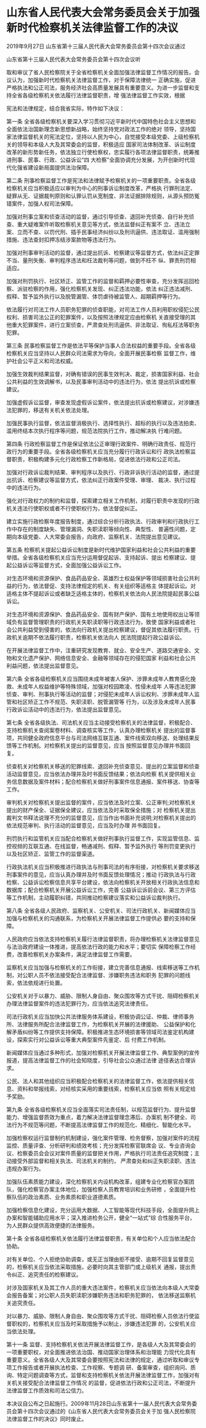 # 山东省人民代表大会常务委员会关于加强新时代检察机关法律监督工作的决议

2019年9月27日 山东省第十三届人民代表大会常务委员会第十四次会议通过

<!-- INFO END -->

山东省第十三届人民代表大会常务委员会第十四次会议听

取和审议了省人民检察院关于全省检察机关全面加强法律监督工作情况的报告。会议认为，加强新时代检察机关法律监督工作，对于保障法律统一 
正确实施，促进严格执法和公正司法，服务经济社会高质量发展具有重要意义。为进一步监督和支持全省各级检察机关依法履行法律监督职责，增 
强法律监督工作实效，根据

宪法和法律规定，结合我省实际，特作如下决议：

第一条 全省各级检察机关要深入学习贯彻习近平新时代中国特色社会主义思想和全面依法治国新理念新思想新战略，始终坚持党对政法工作的绝对
领导，坚持国家法律监督机关的宪法定位，坚持以人民为中心，自觉接受本级党委、上级检察机关的领导和本级人大及其常委会的监督，积极适应 
国家司法体制改革、诉讼制度改革的新形势新任务，依法独立行使检察权，忠实履行各项法律监督职责，统筹推进刑事、民事、行政、公益诉讼“四
大检察”全面协调充分发展，为开创新时代现代化强省建设新局面提供法治保障。

第二条 刑事检察监督工作是宪法和法律赋予检察机关的一项重要职责。全省各级检察机关应当积极适应以审判为中心的刑事诉讼制度改革，严格执
行罪刑法定、疑罪从无、证据裁判原则和认罪认罚从宽制度、非法证据排除规则，从源头预防冤错案件，加强人权司法保障。

加强对刑事立案和侦查活动的监督，通过引导侦查、退回补充侦查、自行补充侦查、重大疑难案件听取检察机关意见等方式，依法监督纠正有案不 
立、违法立案、立而不查、以罚代刑、插手民事经济纠纷以及刑讯逼供、违法取证、滥用强制措施、违法查封扣押冻结涉案款物等违法行为。     

加强对刑事审判活动的监督，通过提出抗诉、检察建议等监督方式，依法纠正定罪不当、量刑失衡、审判程序违法和枉法裁判等问题，做到不枉不 
纵、罪责刑罚相适应。

加强对刑罚执行、社区矫正、监管工作的监督和羁押必要性审查，充分发挥巡回检察、派驻检察的作用，强化检察机关发现、纠正违法功能，依法 
纠正违法减刑、假释、暂予监外执行以及脱管漏管、体罚虐待被监管人、超期羁押等行为。

依法履行对司法工作人员职务犯罪的侦查职能，对司法工作人员利用职权侵犯公民权利、损害司法公正的犯罪案件，以及按照法律规定应由检察机 
关直接受理的其他重大犯罪案件，进行立案侦查，严肃查处刑讯逼供、非法取证、徇私枉法等职务犯罪。

第三条 民事检察监督工作是依法平等保护当事人合法权益的重要手段。全省各级检察机关应当坚持以人民群众司法需求为导向，全面开展民事检察
监督工作，维护社会公平正义和司法权威。

加强生效裁判结果监督，对确有错误的民事生效判决、裁定，损害国家利益、社会公共利益的生效调解书，以及民事审判活动中的违法行为，依法 
提出抗诉或检察建议。

加强虚假诉讼监督，审查发现虚假诉讼案件，依法提出抗诉或检察建议，对涉嫌违法犯罪的，移送有关机关依法处理。

加强民事执行监督，依法监督消极执行、选择性执行、超标的执行以及违法拍卖、滥用终结本次执行程序等问题，规范法院执行工作，推动解决执 
行难问题。

第四条 行政检察监督工作是保证依法公正审理行政案件、明确行政责任、规范行政行为的重要手段。全省各级检察机关应当充分履行行政诉讼和行
政执法检察监督职责，积极构建多元化行政检察工作新格局，促进依法行政和公正司法。

加强对行政诉讼裁判结果、审判程序以及执行、行政非诉执行活动的监督，通过提出抗诉、检察建议等监督方式，依法纠正行政案件受理、审理、 
裁决、执行过程中的违法行为。

强化对行政权力的制约和监督，探索建立相关工作机制，对履行职责中发现的行政机关违法行使职权或者不行使职权行为，依法督促纠正。       

建立实施行政检察年度报告制度，通过综合分析行政执法、行政审判和行政执行工作中存在的制度缺失、管理漏洞、失职渎职等倾向性、典型性、 
普遍性问题，定期向本级党委、人大常委会报告，向政府、监察机关、法院提出意见建议。

第五条 检察机关提起公益诉讼制度是新时代维护国家利益和社会公共利益的重要举措。全省各级检察机关应当充分运用督促起诉、支持起诉、提出
检察建议、提起公益诉讼等监督方式，全面加强公益诉讼工作。

对生态环境和资源保护、食品药品安全、英雄烈士权益保护等领域损害社会公共利益的行为，依法督促、支持法律规定的机关、有关组织等适格主 
体提起诉讼。对适格主体不提起诉讼或者缺乏适格主体的，检察机关依法向人民法院提起民事公益诉讼。

对生态环境和资源保护、食品药品安全、国有财产保护、国有土地使用权出让等领域负有监督管理职责的行政机关失职渎职等行政违法行为，致使 
国家利益或者社会公共利益受到侵害的，依法向行政机关提出检察建议，督促其依法履行职责。行政机关逾期不依法履行职责，检察机关依法向人 
民法院提起行政公益诉讼。

在开展法律监督工作中，注重研究发现教育、就业、安全生产、道路交通安全、文物和文化遗产保护、网络信息安全、金融等领域存在的侵犯国家 
利益和社会公共利益问题，依法提出监督意见。

第六条 全省各级检察机关应当围绕未成年被害人保护、涉罪未成年人教育感化挽救、未成年人权益维护等特殊领域，加强对校园欺凌、性侵未成年
人等违法犯罪侦查、审判、刑事执行等活动的监督；对侵犯未成年人诉讼权利、涉罪未成年人监管和社区矫正工作不规范、失职渎职、脱管漏管等 
行为，以及涉及未成年人民事行政诉讼活动中的违法行为，依法提出监督意见。

第七条 全省各级执法、司法机关应当主动接受检察机关的法律监督，积极配合、支持检察机关查阅案卷材料、调查核实等工作，认真办理检察机关
提出的监督事项，共同健全政府信息平台与司法网络互联互通、案件线索双向移送、处理结果反馈等工作机制。对检察机关提出的监督意见，应当 
按照监督意见办理并书面回复。

侦查机关对检察机关移送的犯罪线索、退回补充侦查意见、提出的立案监督和侦查活动监督意见，应当依法办理并及时书面反馈结果；依法向检察 
机关提供相关业务信息数据及案件材料；配合检察机关做好刑事案件信息通报、案件移送、协查等工作。

审判机关对检察机关提出监督的案件，应当依法及时立案、公正审判;对检察机关提出的财产保全、证据保全建议，应当依法及时采取保全措施；对
检察机关提出裁判文书释法说理不充分的监督意见，应当作出书面补充说明;对检察机关提出的依法规范审判、执行活动的监督意见，应当及时办理
并书面回复。

刑罚执行和监管机关应当配合检察机关做好刑事执行监督工作，实现监管信息、监控视频的互联互通、在线监督，畅通减刑、假释、暂予监外执行 
等刑罚变更执行以及社区矫正、监管工作的监督渠道。

行政执法机关应当积极推进行政执法与刑事司法的有序衔接，对检察机关要求移送刑事案件的意见，应当认真办理并及时书面反馈处理情况；推动 
行政执法与行政检察、公益诉讼检察信息共享平台建设，依法向检察机关开放相关行政执法信息和数据库；配合检察机关开展公益诉讼工作，完善 
公益诉讼诉前会议、第三方评估等工作机制，主动履职纠错，共同推动检察建议落实和公益诉讼裁判执行。

第八条 全省各级人民政府、监察机关、公安机关、司法行政机关、新闻媒体应当加强与检察机关的沟通联系，为检察机关开展法律监督工作提供必
要的支持和保障。

人民政府应当依法支持检察机关履行法律监督职责，将办理检察机关法律监督意见与法治政府建设一体推进，提高依法行政的能力和水平；要切实 
保障检察工作经费，改善检察机关办案条件，满足法律监督工作需要。

监察机关应当加强与检察机关的工作衔接，建立完善信息通报、线索移送等工作机制，对公职人员不依法接受配合法律监督、涉嫌职务违法和职务 
犯罪的问题线索，依法依规进行处置。

公安机关对于以暴力、威胁、限制人身自由、聚众围攻等方式干扰、阻碍检察机关办理法律监督案件的违法犯罪行为，应当依法追究法律责任。   

司法行政机关应当加快公共法律服务体系建设，积极协调公证、仲裁、律师事务所、法律服务所配合法律监督工作，为检察机关开展的法律援助、 
公益保护和化解矛盾纠纷等工作提供支持保障。积极推进生态环境损害等领域司法鉴定机构建设，探索实行对公益诉讼等重大典型案件先鉴定、后 
付费工作机制。

新闻媒体应当通过多种形式，加强对检察机关开展法律监督工作、典型案例的宣传报道，提高法律监督工作的社会知晓度，引导社会公众通过法律 
途径表达合理诉求。

公民、法人和其他组织应当积极配合检察机关的法律监督工作，依法提供相关信息、资料和举报线索，对经核实采用的重要线索，检察机关应当依 
照有关规定给予奖励。

第九条 全省各级检察机关应当全面落实司法责任制，以规范监督行为、提升监督能力、增强监督质效为重点，着力解决法律监督理念滞后、办案机
制不健全、司法行为不规范等问题，不断提高法律监督工作的规范化、精细化、智能化水平。

加强检察权运行监督制约机制建设，强化案件管理、检务督察，加强对案件的流程监控、质量评查、分析研判和绩效考核；充分发挥检察官联席会 
议、专业咨询会议、检察委员会会议对案件质量的监督把关作用，严格执行司法责任追究制度；主动接受外部监督和相关执法、司法机关的制约， 
严肃查处和纠正失职渎职、违法违规办案行为。

加强队伍素质能力建设，深化检察机关内设机构改革，组建专业化检察官办案团队，强化检察官办案主体地位，加强检察人员教育培训和业务研修 
，全面提升检察队伍的政治素质、业务素质和职业道德素质。

加强检察信息化建设，充分运用大数据、人工智能等现代科技手段，全面提升网上办案和智能辅助应用水平；深入推进检务公开，健全“一站式”综 
合性服务平台，为人民群众提供高效便捷的法律服务。

第十条 全省各级检察机关依法履行法律监督职责，有关单位和个人应当依法配合协助。

对有关单位、个人拒绝协助调查，或无正当理由拒不接受、逾期不回复监督意见的，检察机关应当依法采取措施，必要时向其主管部门或上级机关 
通报，提出责令纠正、追究责任的检察建议。

对涉及国家机关及其工作人员的重大违法案件，检察机关应当依法向本级人大常委会报告备案；对公职人员失职渎职涉嫌职务违法和职务犯罪的， 
依法移送监察机关追究责任。

对以暴力、威胁、限制人身自由、聚众围攻等方式干扰、阻碍检察人员依法行使监督职权的，检察机关应当及时采取措施予以制止，涉嫌违法犯罪 
的，公安机关应当依法处理。

第十一条 监督、支持检察机关依法开展法律监督工作，是各级人大及其常委会的一项重要职权，对全面推进依法治国、推动国家治理体系和治理能
力现代化具有重要意义。全省各级人大及其常委会要按照宪法和法律的规定，通过听取和审议专项工作报告或者开展执法检查、工作视察、专题调 
研、备案审查，组织询问、质询、特定问题调查等方式，监督和支持检察机关依法开展法律监督工作，加强对有关机关接受配合法律监督工作情况 
的监督，促进依法行政和公正司法，不断提升法律监督工作质效和司法公信力。

本决议自公布之日起施行。2009年11月28日山东省第十一届人民代表大会常务委员会第十四次会议通过的《山东省人民代表大会常务委员会关于加 
强人民检察院法律监督工作的决议》同时废止。